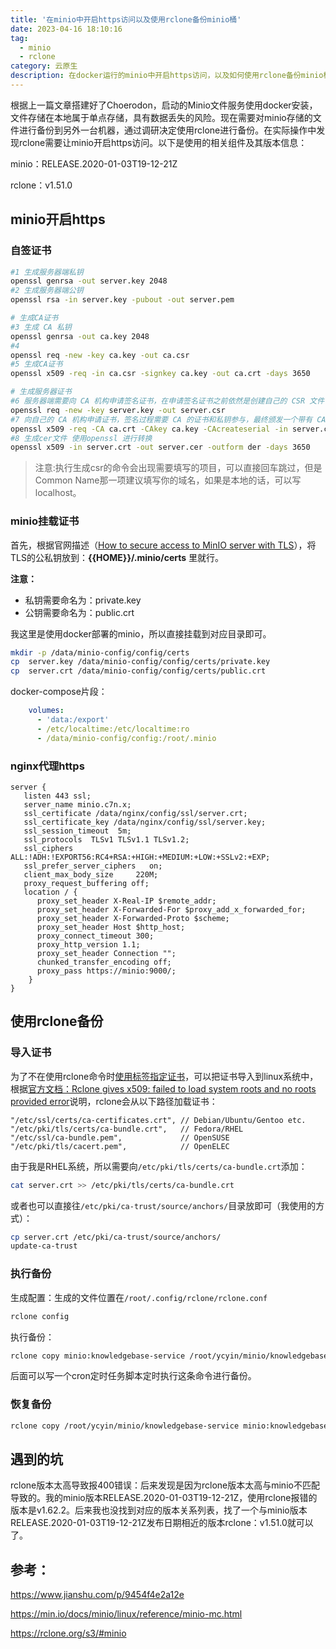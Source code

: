 ```yaml
---
title: '在minio中开启https访问以及使用rclone备份minio桶'
date: 2023-04-16 18:10:16
tag:
  - minio
  - rclone
category: 云原生
description: 在docker运行的minio中开启https访问，以及如何使用rclone备份minio桶文件
---
```


根据上一篇文章搭建好了Choerodon，启动的Minio文件服务使用docker安装，文件存储在本地属于单点存储，具有数据丢失的风险。现在需要对minio存储的文件进行备份到另外一台机器，通过调研决定使用rclone进行备份。在实际操作中发现rclone需要让minio开启https访问。以下是使用的相关组件及其版本信息：

<!-- more -->

minio：RELEASE.2020-01-03T19-12-21Z

rclone：v1.51.0

## minio开启https

### 自签证书

```bash
#1 生成服务器端私钥
openssl genrsa -out server.key 2048
#2 生成服务器端公钥
openssl rsa -in server.key -pubout -out server.pem

# 生成CA证书
#3 生成 CA 私钥
openssl genrsa -out ca.key 2048
#4
openssl req -new -key ca.key -out ca.csr
#5 生成CA证书
openssl x509 -req -in ca.csr -signkey ca.key -out ca.crt -days 3650

# 生成服务器证书
#6 服务器端需要向 CA 机构申请签名证书，在申请签名证书之前依然是创建自己的 CSR 文件
openssl req -new -key server.key -out server.csr
#7 向自己的 CA 机构申请证书，签名过程需要 CA 的证书和私钥参与，最终颁发一个带有 CA 签名的证书
openssl x509 -req -CA ca.crt -CAkey ca.key -CAcreateserial -in server.csr -out server.crt -d
#8 生成cer文件 使用openssl 进行转换
openssl x509 -in server.crt -out server.cer -outform der -days 3650
```

> 注意:执行生成csr的命令会出现需要填写的项目，可以直接回车跳过，但是Common Name那一项建议填写你的域名，如果是本地的话，可以写localhost。

### minio挂载证书

首先，根据官网描述（[How to secure access to MinIO server with TLS](https://link.juejin.cn/?target=https%3A%2F%2Fdocs.min.io%2Fdocs%2Fhow-to-secure-access-to-minio-server-with-tls.html)），将TLS的公私钥放到：**{{HOME}}/.minio/certs** 里就行。

**注意：**

- 私钥需要命名为：private.key
- 公钥需要命名为：public.crt

我这里是使用docker部署的minio，所以直接挂载到对应目录即可。

```bash
mkdir -p /data/minio-config/config/certs
cp  server.key /data/minio-config/config/certs/private.key
cp  server.crt /data/minio-config/config/certs/public.crt
```

docker-compose片段：

```yaml
    volumes:
      - 'data:/export'
      - /etc/localtime:/etc/localtime:ro
      - /data/minio-config/config:/root/.minio
```

### nginx代理https

```nginx
server {
   listen 443 ssl;
   server_name minio.c7n.x;
   ssl_certificate /data/nginx/config/ssl/server.crt;
   ssl_certificate_key /data/nginx/config/ssl/server.key;
   ssl_session_timeout  5m;
   ssl_protocols  TLSv1 TLSv1.1 TLSv1.2;
   ssl_ciphers  ALL:!ADH:!EXPORT56:RC4+RSA:+HIGH:+MEDIUM:+LOW:+SSLv2:+EXP;
   ssl_prefer_server_ciphers   on;
   client_max_body_size     220M;
   proxy_request_buffering off;
   location / {
      proxy_set_header X-Real-IP $remote_addr;
      proxy_set_header X-Forwarded-For $proxy_add_x_forwarded_for;
      proxy_set_header X-Forwarded-Proto $scheme;
      proxy_set_header Host $http_host;
      proxy_connect_timeout 300;
      proxy_http_version 1.1;
      proxy_set_header Connection "";
      chunked_transfer_encoding off;
      proxy_pass https://minio:9000/;
    }
}
```

## 使用rclone备份

### 导入证书

为了不在使用rclone命令时[使用标签指定证书](https://rclone.org/commands/rclone_serve_http/#tls-ssl)，可以把证书导入到linux系统中，根据[官方文档：Rclone gives x509: failed to load system roots and no roots provided error](https://rclone.org/faq/#rclone-gives-x509-failed-to-load-system-roots-and-no-roots-provided-error)说明，rclone会从以下路径加载证书：

```
"/etc/ssl/certs/ca-certificates.crt", // Debian/Ubuntu/Gentoo etc.
"/etc/pki/tls/certs/ca-bundle.crt",   // Fedora/RHEL
"/etc/ssl/ca-bundle.pem",             // OpenSUSE
"/etc/pki/tls/cacert.pem",            // OpenELEC
```

由于我是RHEL系统，所以需要向`/etc/pki/tls/certs/ca-bundle.crt`添加：

```bash
cat server.crt >> /etc/pki/tls/certs/ca-bundle.crt
```

或者也可以直接往`/etc/pki/ca-trust/source/anchors/`目录放即可（我使用的方式）：

```bash
cp server.crt /etc/pki/ca-trust/source/anchors/
update-ca-trust
```

### 执行备份

生成配置：生成的文件位置在`/root/.config/rclone/rclone.conf`

```bash
rclone config
```

执行备份：

```bash
rclone copy minio:knowledgebase-service /root/ycyin/minio/knowledgebase-service -vv # -vv打印debug日志
```

后面可以写一个cron定时任务脚本定时执行这条命令进行备份。

### 恢复备份

```bash
rclone copy /root/ycyin/minio/knowledgebase-service minio:knowledgebase-service -vv
```

## 遇到的坑

rclone版本太高导致报400错误：后来发现是因为rclone版本太高与minio不匹配导致的。我的minio版本RELEASE.2020-01-03T19-12-21Z，使用rclone报错的版本是v1.62.2。后来我也没找到对应的版本关系列表，找了一个与minio版本RELEASE.2020-01-03T19-12-21Z发布日期相近的版本rclone：v1.51.0就可以了。

## 参考：

<https://www.jianshu.com/p/9454f4e2a12e>

<https://min.io/docs/minio/linux/reference/minio-mc.html>

<https://rclone.org/s3/#minio>